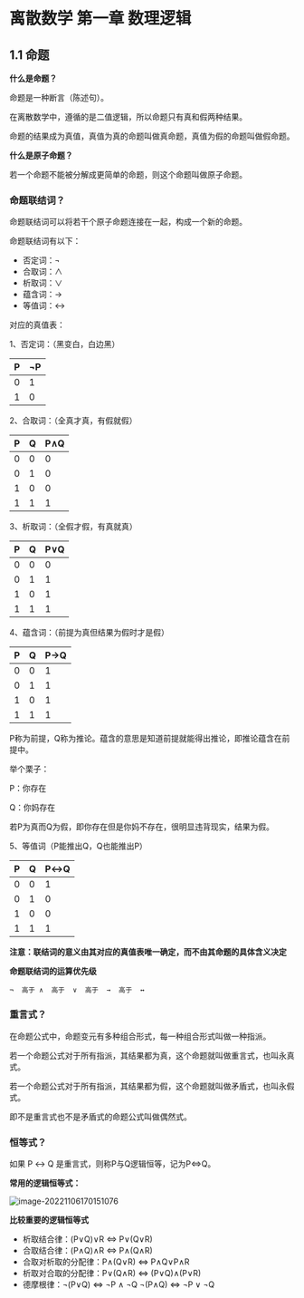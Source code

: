 # 离散数学 第一章 数理逻辑

## 1.1 命题

**什么是命题？**

命题是一种断言（陈述句）。

在离散数学中，遵循的是二值逻辑，所以命题只有真和假两种结果。

命题的结果成为真值，真值为真的命题叫做真命题，真值为假的命题叫做假命题。



**什么是原子命题？**

若一个命题不能被分解成更简单的命题，则这个命题叫做原子命题。



### 命题联结词？

命题联结词可以将若干个原子命题连接在一起，构成一个新的命题。

命题联结词有以下：

- 否定词：¬
- 合取词：∧
- 析取词：∨
- 蕴含词：→
- 等值词：↔

对应的真值表：

1、否定词：（黑变白，白边黑）

| P    | ¬P   |
| ---- | ---- |
| 0    | 1    |
| 1    | 0    |

2、合取词：（全真才真，有假就假）

| P    | Q    | P∧Q  |
| ---- | ---- | ---- |
| 0    | 0    | 0    |
| 0    | 1    | 0    |
| 1    | 0    | 0    |
| 1    | 1    | 1    |

3、析取词：（全假才假，有真就真）

| P    | Q    | P∨Q  |
| ---- | ---- | ---- |
| 0    | 0    | 0    |
| 0    | 1    | 1    |
| 1    | 0    | 1    |
| 1    | 1    | 1    |

4、蕴含词：（前提为真但结果为假时才是假）

| P    | Q    | P→Q  |
| ---- | ---- | ---- |
| 0    | 0    | 1    |
| 0    | 1    | 1    |
| 1    | 0    | 1    |
| 1    | 1    | 1    |

P称为前提，Q称为推论。蕴含的意思是知道前提就能得出推论，即推论蕴含在前提中。

举个栗子：

P：你存在

Q：你妈存在

若P为真而Q为假，即你存在但是你妈不存在，很明显违背现实，结果为假。

5、等值词（P能推出Q，Q也能推出P）

| P    | Q    | P↔Q  |
| ---- | ---- | ---- |
| 0    | 0    | 1    |
| 0    | 1    | 0    |
| 1    | 0    | 0    |
| 1    | 1    | 1    |

**注意：联结词的意义由其对应的真值表唯一确定，而不由其命题的具体含义决定**



**命题联结词的运算优先级**

```
¬  高于 ∧  高于  ∨  高于  →  高于  ↔
```





### 重言式？

在命题公式中，命题变元有多种组合形式，每一种组合形式叫做一种指派。

若一个命题公式对于所有指派，其结果都为真，这个命题就叫做重言式，也叫永真式。

若一个命题公式对于所有指派，其结果都为假，这个命题就叫做矛盾式，也叫永假式。

即不是重言式也不是矛盾式的命题公式叫做偶然式。



### 恒等式？

如果 P $\leftrightarrow$ Q 是重言式，则称P与Q逻辑恒等，记为P$\Leftrightarrow$Q。

**常用的逻辑恒等式：**

![image-20221106170151076](https://yvling-typora-image-1257337367.cos.ap-nanjing.myqcloud.com/typora/image-20221106170151076.png)



**比较重要的逻辑恒等式**

- 析取结合律：(P$\vee$Q)$\vee$R $\Leftrightarrow$ P$\vee$(Q$\vee$R)
- 合取结合律：(P$\wedge$Q)$\wedge$R $\Leftrightarrow$ P$\wedge$(Q$\wedge$R)
- 合取对析取的分配律：P$\wedge$(Q$\vee$R) $\Leftrightarrow$ P$\wedge$Q$\vee$P$\wedge$R
- 析取对合取的分配律：P$\vee$(Q$\wedge$R) $\Leftrightarrow$ (P$\vee$Q)$\wedge$(P$\vee$R)
- 德摩根律：$\neg$(P$\vee$Q) $\Leftrightarrow$ $\neg$P $\wedge$ $\neg$Q        $\neg$(P$\wedge$Q) $\Leftrightarrow$ $\neg$P $\vee$ $\neg$Q  

























































































































